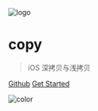 ![logo](https://avatars0.githubusercontent.com/u/15266184?s=460&v=4)
# copy
> iOS 深拷贝与浅拷贝

[Github](https://github.com/liuaaaddxiaoer/copy_strong)
[Get Started](#简介)



![color](white)